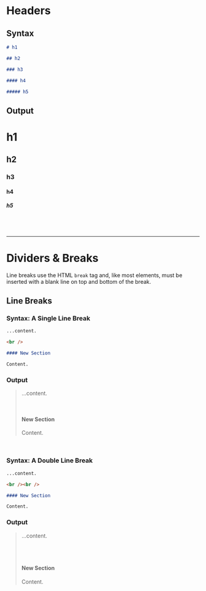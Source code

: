 # Headers

## Syntax
```markdown
# h1

## h2

### h3

#### h4

##### h5
```

## Output

# h1

## h2

### h3

#### h4

##### h5





<br /><br />

 ---

# Dividers & Breaks

Line breaks use the HTML `break` tag and, like most elements, must be inserted with a blank line on top and bottom of the break.



## Line Breaks

### Syntax: A Single Line Break
```markdown
...content.

<br />

#### New Section

Content.
```

### Output
> ...content.
> 
> <br />
> 
> #### New Section
> 
> Content.


<br />

### Syntax: A Double Line Break
```markdown
...content.

<br /><br />

#### New Section

Content.
```

### Output
> ...content.
> 
> <br /><br />
> 
> #### New Section
> 
> Content.

